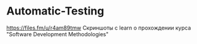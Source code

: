 # Automatic-Testing

https://files.fm/u/r4am89tmw
Скриншоты с learn о прохождении курса "Software Development Methodologies"
